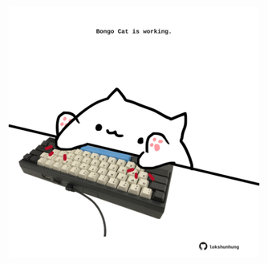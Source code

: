 <!-- built at 07/08/2024, 17:00:47 UTC -->
<p align="center">
  <img width="500" height="500" src="./ReadmeImage.svg">
</p>
